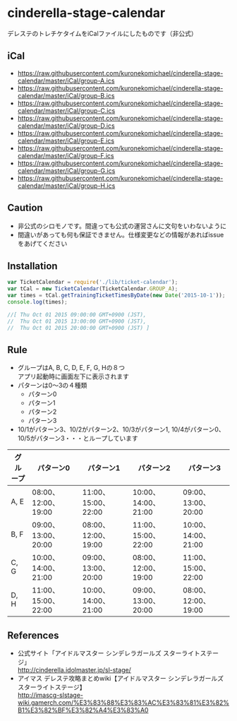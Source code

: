 cinderella-stage-calendar
==========================
デレステのトレチケタイムをiCalファイルにしたものです（非公式）

## iCal

- https://raw.githubusercontent.com/kuronekomichael/cinderella-stage-calendar/master/iCal/group-A.ics
- https://raw.githubusercontent.com/kuronekomichael/cinderella-stage-calendar/master/iCal/group-B.ics
- https://raw.githubusercontent.com/kuronekomichael/cinderella-stage-calendar/master/iCal/group-C.ics
- https://raw.githubusercontent.com/kuronekomichael/cinderella-stage-calendar/master/iCal/group-D.ics
- https://raw.githubusercontent.com/kuronekomichael/cinderella-stage-calendar/master/iCal/group-E.ics
- https://raw.githubusercontent.com/kuronekomichael/cinderella-stage-calendar/master/iCal/group-F.ics
- https://raw.githubusercontent.com/kuronekomichael/cinderella-stage-calendar/master/iCal/group-G.ics
- https://raw.githubusercontent.com/kuronekomichael/cinderella-stage-calendar/master/iCal/group-H.ics

## Caution

- 非公式のシロモノです。間違っても公式の運営さんに文句をいわないように
- 間違いがあっても何も保証できません。仕様変更などの情報があればissueをあげてください

## Installation

```javascript
var TicketCalendar = require('./lib/ticket-calendar');
var tCal = new TicketCalendar(TicketCalendar.GROUP_A);
var times = tCal.getTrainingTicketTimesByDate(new Date('2015-10-1'));
console.log(times);

//[ Thu Oct 01 2015 09:00:00 GMT+0900 (JST),
//  Thu Oct 01 2015 13:00:00 GMT+0900 (JST),
//  Thu Oct 01 2015 20:00:00 GMT+0900 (JST) ]
```

## Rule

- グループはA, B, C, D, E, F, G, Hの８つ  
    アプリ起動時に画面左下に表示されます
- パターンは0〜3の４種類
    - パターン0
    - パターン1
    - パターン2
    - パターン3
- 10/1がパターン3、10/2がパターン2、10/3がパターン1, 10/4がパターン0、10/5がパターン3・・・とループしています


グループ | パターン0           | パターン1           | パターン2           | パターン3
-------- | ------------------- | ------------------- | ------------------- | -------------------
A, E     | 08:00、12:00、19:00 | 11:00、15:00、22:00 | 10:00、14:00、21:00 | 09:00、13:00、20:00
B, F     | 09:00、13:00、20:00 | 08:00、12:00、19:00 | 11:00、15:00、22:00 | 10:00、14:00、21:00
C, G     | 10:00、14:00、21:00 | 09:00、13:00、20:00 | 08:00、12:00、19:00 | 11:00、15:00、22:00
D, H     | 11:00、15:00、22:00 | 10:00、14:00、21:00 | 09:00、13:00、20:00 | 08:00、12:00、19:00

## References

- 公式サイト「アイドルマスター シンデレラガールズ スターライトステージ」  
http://cinderella.idolmaster.jp/sl-stage/
- アイマス デレステ攻略まとめwiki【アイドルマスター シンデレラガールズ スターライトステージ】  
http://imascg-slstage-wiki.gamerch.com/%E3%83%88%E3%83%AC%E3%83%81%E3%82%B1%E3%82%BF%E3%82%A4%E3%83%A0
